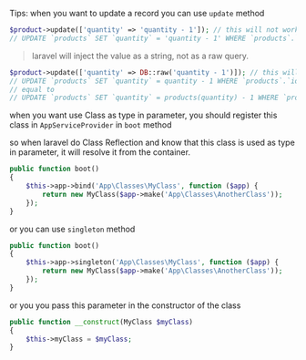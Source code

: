 Tips:
when you want to update a record
you can use `update` method

```php
$product->update(['quantity' => 'quantity - 1']); // this will not work
// UPDATE `products` SET `quantity` = 'quantity - 1' WHERE `products`.`id` = 1
```

> laravel will inject the value as a string, not as a raw query.

```php
$product->update(['quantity' => DB::raw('quantity - 1')]); // this will work
// UPDATE `products` SET `quantity` = quantity - 1 WHERE `products`.`id` = 1
// equal to
// UPDATE `products` SET `quantity` = products(quantity) - 1 WHERE `products`.`id` = 1
```

when you want use Class as type in parameter, you should register this class in `AppServiceProvider` in `boot` method

so when laravel do Class Reflection and know that this class is used as type in parameter, it will resolve it from the container.

```php
public function boot()
{
    $this->app->bind('App\Classes\MyClass', function ($app) {
        return new MyClass($app->make('App\Classes\AnotherClass'));
    });
}
```

or you can use `singleton` method

```php
public function boot()
{
    $this->app->singleton('App\Classes\MyClass', function ($app) {
        return new MyClass($app->make('App\Classes\AnotherClass'));
    });
}
```

or you you pass this parameter in the constructor of the class

```php
public function __construct(MyClass $myClass)
{
    $this->myClass = $myClass;
}
```
